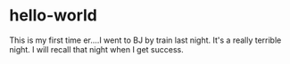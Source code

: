 # hello-world
This is my first time
er....I went to BJ by train last night. It's a really terrible night.
I will recall that night when I get success.
